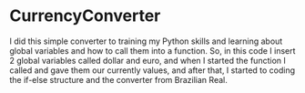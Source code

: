 # CurrencyConverter

I did this simple converter to training my Python skills and learning about global variables and how to call them into a function. So, in this code I insert 2 global variables called dollar and euro, and when I started the function I called and gave them our currently values, and after that, I started to coding the if-else structure and the converter from Brazilian Real. 